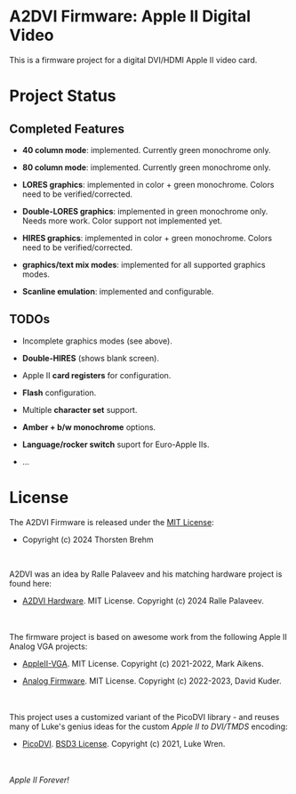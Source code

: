 # A2DVI Firmware: Apple II Digital Video

This is a firmware project for a digital DVI/HDMI Apple II video card.

# Project Status

## Completed Features

* **40 column mode**: implemented. Currently green monochrome only.

* **80 column mode**: implemented. Currently green monochrome only.

* **LORES graphics**: implemented in color + green monochrome. Colors need to be verified/corrected.

* **Double-LORES graphics**: implemented in green monochrome only. Needs more work. Color support not implemented yet.

* **HIRES graphics**: implemented in color + green monochrome. Colors need to be verified/corrected.

* **graphics/text mix modes**: implemented for all supported graphics modes.

* **Scanline emulation**: implemented and configurable.


## TODOs

* Incomplete graphics modes (see above).

* **Double-HIRES** (shows blank screen).

* Apple II **card registers** for configuration.

* **Flash** configuration.

* Multiple **character set** support.

* **Amber + b/w monochrome** options.

* **Language/rocker switch** suport for Euro-Apple IIs.

* ...


# License
The A2DVI Firmware is released under the [MIT License](/LICENSE):

* Copyright (c) 2024 Thorsten Brehm

<br>

A2DVI was an idea by Ralle Palaveev and his matching hardware project is found here:

* [A2DVI Hardware](https://github.com/rallepalaveev/A2DVI). MIT License. Copyright (c) 2024 Ralle Palaveev.

<br><br>
The firmware project is based on awesome work from the following Apple II Analog VGA projects:

* [AppleII-VGA](https://github.com/markadev/AppleII-VGA). MIT License. Copyright (c) 2021-2022, Mark Aikens.

* [Analog Firmware](https://github.com/V2RetroComputing/analog-firmware). MIT License. Copyright (c) 2022-2023, David Kuder.

<br><br>
This project uses a customized variant of the PicoDVI library - and reuses many of Luke's genius ideas for the custom *Apple II to DVI/TMDS* encoding:

* [PicoDVI](https://github.com/Wren6991/PicoDVI). [BSD3 License](/libraries/libdvi/LICENSE). Copyright (c) 2021, Luke Wren.

<br><br>
*Apple II Forever!*
